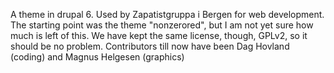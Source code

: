 A theme in drupal 6. Used by Zapatistgruppa i Bergen for web development. The starting point was the theme "nonzerored", but I am not yet sure how much is left of this. We have kept the same license, though, GPLv2, so it should be no problem. Contributors till now have been Dag Hovland (coding) and Magnus Helgesen (graphics)